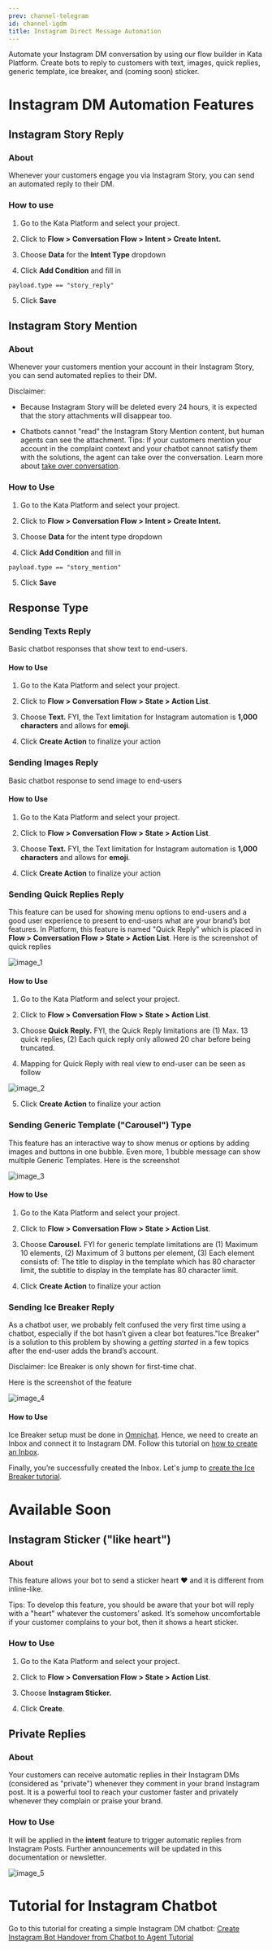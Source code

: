```yaml
---
prev: channel-telegram
id: channel-igdm
title: Instagram Direct Message Automation
---
```


Automate your Instagram DM conversation by using our flow builder in Kata Platform. Create bots to reply to customers with text, images, quick replies, generic template, ice breaker, and (coming soon) sticker.

# Instagram DM Automation Features

## Instagram Story Reply

### About

Whenever your customers engage you via Instagram Story, you can send an automated reply to their DM.

### How to use

1. Go to the Kata Platform and select your project.

2. Click to **Flow > Conversation Flow > Intent > Create Intent.**

3. Choose **Data** for the **Intent Type** dropdown

4. Click **Add Condition** and fill in

```
payload.type == "story_reply"
```

5. Click **Save**

## Instagram Story Mention

### About

Whenever your customers mention your account in their Instagram Story, you can send automated replies to their DM.

Disclaimer:

-   Because Instagram Story will be deleted every 24 hours, it is expected that the story attachments will disappear too.

-   Chatbots cannot "read" the Instagram Story Mention content, but human agents can see the attachment. Tips: If your customers mention your account in the complaint context and your chatbot cannot satisfy them with the solutions, the agent can take over the conversation. Learn more about [take over conversation](/kata-omnichat).

### How to Use

1. Go to the Kata Platform and select your project.

2. Click to **Flow > Conversation Flow > Intent > Create Intent.**

3. Choose **Data** for the intent type dropdown

4. Click **Add Condition** and fill in

```
payload.type == "story_mention"
```

5. Click **Save**

## Response Type

### Sending Texts Reply

Basic chatbot responses that show text to end-users.

#### How to Use

1. Go to the Kata Platform and select your project.

2. Click to **Flow > Conversation Flow > State > Action List**.

3. Choose **Text.** FYI, the Text limitation for Instagram automation is **1,000 characters** and allows for **emoji**.

4. Click **Create Action** to finalize your action

### Sending Images Reply

Basic chatbot response to send image to end-users

#### How to Use

1. Go to the Kata Platform and select your project.

2. Click to **Flow > Conversation Flow > State > Action List**.

3. Choose **Text.** FYI, the Text limitation for Instagram automation is **1,000 characters** and allows for **emoji**.

4. Click **Create Action** to finalize your action

### Sending Quick Replies Reply

This feature can be used for showing menu options to end-users and a good user experience to present to end-users what are your brand’s bot features. In Platform, this feature is named "Quick Reply" which is placed in **Flow > Conversation Flow > State > Action List**. Here is the screenshot of quick replies

![image_1](./images/ig/image_1.png)

#### How to Use

1. Go to the Kata Platform and select your project.

2. Click to **Flow > Conversation Flow > State > Action List**.

3. Choose **Quick Reply.** FYI, the Quick Reply limitations are (1) Max. 13 quick replies, (2) Each quick reply only allowed 20 char before being truncated.

4. Mapping for Quick Reply with real view to end-user can be seen as follow

![image_2](./images/ig/image_2.png)

5. Click **Create Action** to finalize your action

### Sending Generic Template ("Carousel") Type

This feature has an interactive way to show menus or options by adding images and buttons in one bubble. Even more, 1 bubble message can show multiple Generic Templates. Here is the screenshot

![image_3](./images/ig/image_3.png)

#### How to Use

1. Go to the Kata Platform and select your project.

2. Click to **Flow > Conversation Flow > State > Action List**.

3. Choose **Carousel.** FYI for generic template limitations are (1) Maximum 10 elements, (2) Maximum of 3 buttons per element, (3) Each element consists of: The title to display in the template which has 80 character limit, the subtitle to display in the template has 80 character limit.

4. Click **Create Action** to finalize your action

### Sending Ice Breaker Reply

As a chatbot user, we probably felt confused the very first time using a chatbot, especially if the bot hasn’t given a clear bot features."Ice Breaker" is a solution to this problem by showing a _getting started_ in a few topics after the end-user adds the brand’s account.

Disclaimer: Ice Breaker is only shown for first-time chat.

Here is the screenshot of the feature

![image_4](./images/ig/image_4.png)

#### How to Use

Ice Breaker setup must be done in [Omnichat](/kata-omnichat). Hence, we need to create an Inbox and connect it to Instagram DM. Follow this tutorial on [how to create an Inbox](/kata-omnichat).

Finally, you’re successfully created the Inbox. Let's jump to [create the Ice Breaker tutorial](/channels/instagram-messaging).

# Available Soon

## Instagram Sticker ("like heart")

### About

This feature allows your bot to send a sticker heart ❤️ and it is different from inline-like.

Tips: To develop this feature, you should be aware that your bot will reply with a "heart" whatever the customers’ asked. It’s somehow uncomfortable if your customer complains to your bot, then it shows a heart sticker.

### How to Use

1. Go to the Kata Platform and select your project.

2. Click to **Flow > Conversation Flow > State > Action List**.

3. Choose **Instagram Sticker.**

4. Click **Create**.

## Private Replies

### About

Your customers can receive automatic replies in their Instagram DMs (considered as "private") whenever they comment in your brand Instagram post. It is a powerful tool to reach your customer faster and privately whenever they complain or praise your brand.

### How to Use

It will be applied in the **intent** feature to trigger automatic replies from Instagram Posts. Further announcements will be updated in this documentation or newsletter.

![image_5](./images/ig/image_5.jpg)

# Tutorial for Instagram Chatbot

Go to this tutorial for creating a simple Instagram DM chatbot: [Create Instagram Bot Handover from Chatbot to Agent Tutorial](/tutorial/create-igdm-bot-handover-from-chatbot-to-agent)

